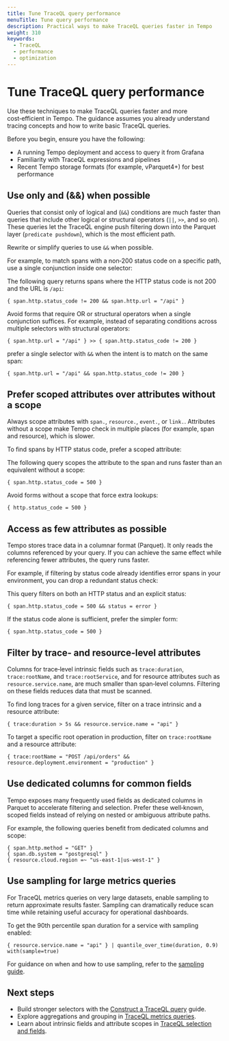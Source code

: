 ```yaml
---
title: Tune TraceQL query performance
menuTitle: Tune query performance
description: Practical ways to make TraceQL queries faster in Tempo
weight: 310
keywords:
  - TraceQL
  - performance
  - optimization
---
```


# Tune TraceQL query performance

Use these techniques to make TraceQL queries faster and more cost‑efficient in Tempo. The guidance assumes you already understand tracing concepts and how to write basic TraceQL queries.

Before you begin, ensure you have the following:

- A running Tempo deployment and access to query it from Grafana
- Familiarity with TraceQL expressions and pipelines
- Recent Tempo storage formats (for example, vParquet4+) for best performance

## Use only and (&&) when possible

Queries that consist only of logical and (`&&`) conditions are much faster than queries that include other logical or structural operators (`||`, `>>`, and so on). These queries let the TraceQL engine push filtering down into the Parquet layer (`predicate pushdown`), which is the most efficient path.

Rewrite or simplify queries to use `&&` when possible.

For example, to match spans with a non‑200 status code on a specific path, use a single conjunction inside one selector:

The following query returns spans where the HTTP status code is not 200 and the URL is `/api`:

```traceql
{ span.http.status_code != 200 && span.http.url = "/api" }
```

Avoid forms that require OR or structural operators when a single conjunction suffices. For example, instead of separating conditions across multiple selectors with structural operators:

```traceql
{ span.http.url = "/api" } >> { span.http.status_code != 200 }
```

prefer a single selector with `&&` when the intent is to match on the same span:

```traceql
{ span.http.url = "/api" && span.http.status_code != 200 }
```

## Prefer scoped attributes over attributes without a scope

Always scope attributes with `span.`, `resource.`, `event.`, or `link.`. Attributes without a scope make Tempo check in multiple places (for example, span and resource), which is slower.

To find spans by HTTP status code, prefer a scoped attribute:

The following query scopes the attribute to the span and runs faster than an equivalent without a scope:

```traceql
{ span.http.status_code = 500 }
```

Avoid forms without a scope that force extra lookups:

```traceql
{ http.status_code = 500 }
```

## Access as few attributes as possible

Tempo stores trace data in a columnar format (Parquet). It only reads the columns referenced by your query. If you can achieve the same effect while referencing fewer attributes, the query runs faster.

For example, if filtering by status code already identifies error spans in your environment, you can drop a redundant status check:

This query filters on both an HTTP status and an explicit status:

```traceql
{ span.http.status_code = 500 && status = error }
```

If the status code alone is sufficient, prefer the simpler form:

```traceql
{ span.http.status_code = 500 }
```

## Filter by trace‑ and resource‑level attributes

Columns for trace‑level intrinsic fields such as `trace:duration`, `trace:rootName`, and `trace:rootService`, and for resource attributes such as `resource.service.name`, are much smaller than span‑level columns. Filtering on these fields reduces data that must be scanned.

To find long traces for a given service, filter on a trace intrinsic and a resource attribute:

```traceql
{ trace:duration > 5s && resource.service.name = "api" }
```

To target a specific root operation in production, filter on `trace:rootName` and a resource attribute:

```traceql
{ trace:rootName = "POST /api/orders" && resource.deployment.environment = "production" }
```

## Use dedicated columns for common fields

Tempo exposes many frequently used fields as dedicated columns in Parquet to accelerate filtering and selection. Prefer these well‑known, scoped fields instead of relying on nested or ambiguous attribute paths.

For example, the following queries benefit from dedicated columns and scope:

```traceql
{ span.http.method = "GET" }
{ span.db.system = "postgresql" }
{ resource.cloud.region =~ "us-east-1|us-west-1" }
```

## Use sampling for large metrics queries

For TraceQL metrics queries on very large datasets, enable sampling to return approximate results faster. Sampling can dramatically reduce scan time while retaining useful accuracy for operational dashboards.

To get the 90th percentile span duration for a service with sampling enabled:

```traceql
{ resource.service.name = "api" } | quantile_over_time(duration, 0.9) with(sample=true)
```

For guidance on when and how to use sampling, refer to the [sampling guide](https://grafana.com/docs/tempo/<TEMPO_VERSION>/metrics-from-traces/metrics-queries/sampling-guide/).

## Next steps

- Build stronger selectors with the [Construct a TraceQL query](https://grafana.com/docs/tempo/<TEMPO_VERSION>/traceql/construct-traceql-queries/) guide.
- Explore aggregations and grouping in [TraceQL metrics queries](https://grafana.com/docs/tempo/<TEMPO_VERSION>/traceql/metrics-queries/).
- Learn about intrinsic fields and attribute scopes in [TraceQL selection and fields](https://grafana.com/docs/tempo/<TEMPO_VERSION>/traceql/construct-traceql-queries/#select-spans).
